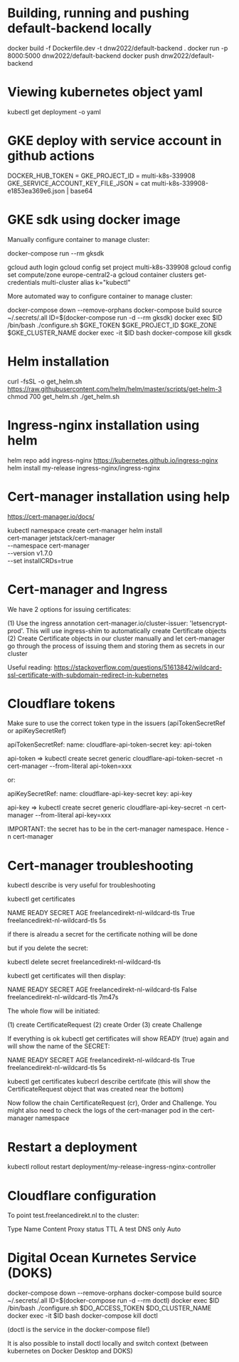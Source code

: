 # Building, running and pushing default-backend locally

docker build -f Dockerfile.dev -t dnw2022/default-backend .
docker run  -p 8000:5000 dnw2022/default-backend
docker push dnw2022/default-backend

# Viewing kubernetes object yaml

kubectl get deployment <deploymentname> -o yaml

# GKE deploy with service account in github actions

DOCKER_HUB_TOKEN = <docker pwd>
GKE_PROJECT_ID = multi-k8s-339908
GKE_SERVICE_ACCOUNT_KEY_FILE_JSON = cat multi-k8s-339908-e1853ea369e6.json | base64

# GKE sdk using docker image

Manually configure container to manage cluster:

docker-compose run --rm gksdk

gcloud auth login
gcloud config set project multi-k8s-339908
gcloud config set compute/zone europe-central2-a
gcloud container clusters get-credentials multi-cluster
alias k="kubectl"

More automated way to configure container to manage cluster:

docker-compose down --remove-orphans
docker-compose build
source ~/.secrets/.all
ID=$(docker-compose run -d --rm gksdk)
docker exec $ID /bin/bash ./configure.sh $GKE_TOKEN $GKE_PROJECT_ID $GKE_ZONE $GKE_CLUSTER_NAME
docker exec -it $ID bash
docker-compose kill gksdk

# Helm installation

curl -fsSL -o get_helm.sh https://raw.githubusercontent.com/helm/helm/master/scripts/get-helm-3
chmod 700 get_helm.sh
./get_helm.sh

# Ingress-nginx installation using helm

helm repo add ingress-nginx https://kubernetes.github.io/ingress-nginx
helm install my-release ingress-nginx/ingress-nginx

# Cert-manager installation using help

https://cert-manager.io/docs/

kubectl namespace create cert-manager
helm install \
  cert-manager jetstack/cert-manager \
  --namespace cert-manager \
  --version v1.7.0 \
  --set installCRDs=true

# Cert-manager and Ingress

We have 2 options for issuing certificates:

(1) Use the ingress annotation cert-manager.io/cluster-issuer: 'letsencrypt-prod'. This will use ingress-shim to automatically create 
Certificate objects
(2) Create Certificate objects in our cluster manually and let cert-manager go through the process of issuing them and storing them as secrets in our cluster

Useful reading: https://stackoverflow.com/questions/51613842/wildcard-ssl-certificate-with-subdomain-redirect-in-kubernetes

# Cloudflare tokens

Make sure to use the correct token type in the issuers (apiTokenSecretRef or apiKeySecretRef)

apiTokenSecretRef:
  name: cloudflare-api-token-secret
  key: api-token

api-token => kubectl create secret generic cloudflare-api-token-secret -n cert-manager --from-literal api-token=xxx

or:

apiKeySecretRef:
  name: cloudflare-api-key-secret
  key: api-key

api-key => kubectl create secret generic cloudflare-api-key-secret -n cert-manager --from-literal api-key=xxx

IMPORTANT: the secret has to be in the cert-manager namespace. Hence -n cert-manager

# Cert-manager troubleshooting

kubectl describe is very useful for troubleshooting

kubectl get certificates

NAME                              READY   SECRET                            AGE
freelancedirekt-nl-wildcard-tls   True    freelancedirekt-nl-wildcard-tls   5s

if there is alreadu a secret for the certificate nothing will be done

but if you delete the secret:

kubectl delete secret freelancedirekt-nl-wildcard-tls

kubectl get certificates will then display:

NAME                              READY   SECRET                            AGE
freelancedirekt-nl-wildcard-tls   False   freelancedirekt-nl-wildcard-tls   7m47s

The whole flow will be initiated:

(1) create CertificateRequest
(2) create Order
(3) create Challenge

If everything is ok kubectl get certificates will show READY (true) again and will show the name of the SECRET:

NAME                              READY   SECRET                            AGE
freelancedirekt-nl-wildcard-tls   True    freelancedirekt-nl-wildcard-tls   5s

kubectl get certificates 
kubecrl describe certifcate (this will show the CertificateRequest object that was created near the bottom)

Now follow the chain CertificateRequest (cr), Order and Challenge. You might also need to check the logs of the cert-manager pod in the cert-manager namespace

# Restart a deployment

kubectl rollout restart deployment/my-release-ingress-nginx-controller

# Cloudflare configuration

To point test.freelancedirekt.nl to the cluster:

Type  Name  Content            Proxy status  TTL
A     test  <LoadBalancer IP>  DNS only      Auto

# Digital Ocean Kurnetes Service (DOKS)

docker-compose down --remove-orphans
docker-compose build
source ~/.secrets/.all
ID=$(docker-compose run -d --rm doctl)
docker exec $ID /bin/bash ./configure.sh $DO_ACCESS_TOKEN $DO_CLUSTER_NAME
docker exec -it $ID bash
docker-compose kill doctl

(doctl is the service in the docker-compose file!)

It is also possible to install doctl locally and switch context (between kubernetes on Docker Desktop and DOKS)